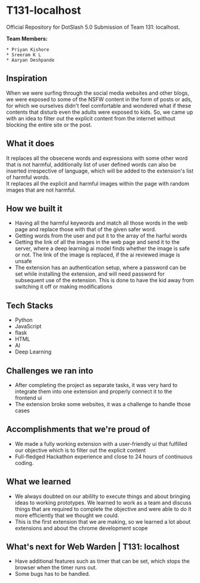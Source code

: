 # T131-localhost

Official Repository for DotSlash 5.0 Submission of Team 131: localhost.

**Team Members:**

    * Priyan Kishore
    * Sreeram K L
    * Aaryan Deshpande

## Inspiration

When we were surfing through the social media websites and other blogs, we were exposed to some of the NSFW content in the form of posts or ads, for which we ourselves didn't feel comfortable and wondered what if these contents that disturb even the adults were exposed to kids. So, we came up with an idea to filter out the explicit content from the internet without blocking the entire site or the post.

## What it does

It replaces all the obsecene words and expressions with some other word that is not harmful, additionally list of user defined words can also be inserted irrespective of language, which will be added to the extension's list of harmful words.
<br>
It replaces all the explicit and harmful images within the page with random images that are not harmful.

## How we built it

- Having all the harmful keywords and match all those words in the web page and replace those with that of the given safer word.
- Getting words from the user and put it to the array of the harful words
- Getting the link of all the images in the web page and send it to the server, where a deep learning ai model finds whether the image is safe or not. The link of the image is replaced, if the ai reviewed image is unsafe
- The extension has an authentication setup, where a password can be set while installing the extension, and will need password for subsequent use of the extension. This is done to have the kid away from switching it off or making modifications

## Tech Stacks

- Python
- JavaScript
- flask
- HTML
- AI
- Deep Learning

## Challenges we ran into

- After completing the project as separate tasks, it was very hard to integrate them into one extension and properly connect it to the frontend ui
- The extension broke some websites, it was a challenge to handle those cases

## Accomplishments that we're proud of

- We made a fully working extension with a user-friendly ui that fulfilled our objective which is to filter out the explicit content
- Full-fledged Hackathon experience and close to 24 hours of continuous coding.

## What we learned

- We always doubted on our abililty to execute things and about bringing ideas to working prototypes. We learned to work as a team and discuss things that are required to complete the objective and were able to do it more efficiently that we thought we could.
- This is the first extension that we are making, so we learned a lot about extensions and about the chrome development scope

## What's next for Web Warden | T131: localhost

- Have additional features such as timer that can be set, which stops the browser when the timer runs out.
- Some bugs has to be handled.
